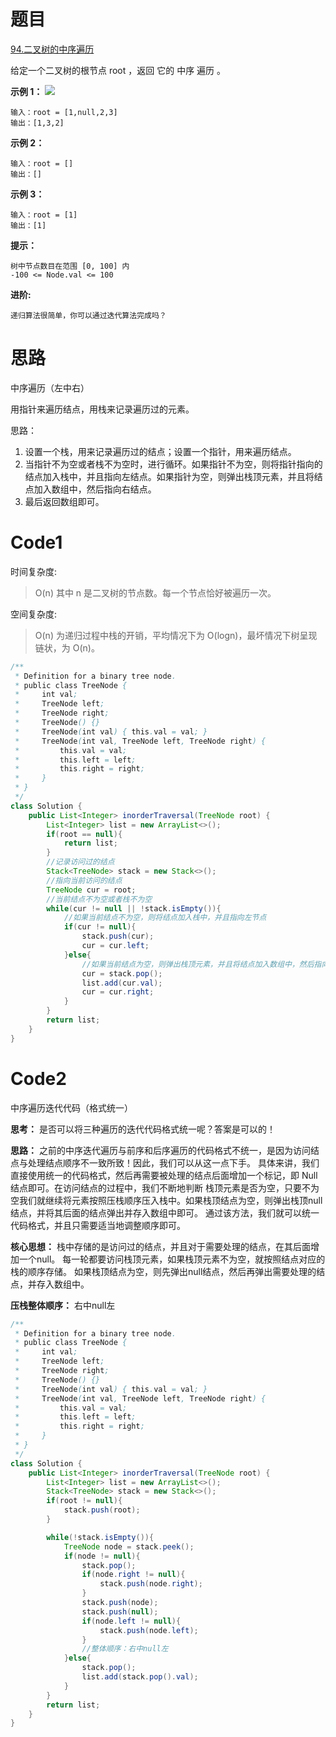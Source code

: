 # 题目
[94.二叉树的中序遍历](https://leetcode.cn/problems/binary-tree-inorder-traversal/)

给定一个二叉树的根节点 root ，返回 它的 中序 遍历 。



**示例 1：**
![](https://assets.leetcode.com/uploads/2020/09/15/inorder_1.jpg)
``` 
输入：root = [1,null,2,3]
输出：[1,3,2]
```

**示例 2：**
``` 
输入：root = []
输出：[]
```

**示例 3：**
``` 
输入：root = [1]
输出：[1]
```

**提示：**
``` 
树中节点数目在范围 [0, 100] 内
-100 <= Node.val <= 100
```

**进阶:** 
``` 
递归算法很简单，你可以通过迭代算法完成吗？
```

# 思路
中序遍历（左中右）

用指针来遍历结点，用栈来记录遍历过的元素。

思路：
1. 设置一个栈，用来记录遍历过的结点；设置一个指针，用来遍历结点。
2. 当指针不为空或者栈不为空时，进行循环。如果指针不为空，则将指针指向的结点加入栈中，并且指向左结点。如果指针为空，则弹出栈顶元素，并且将结点加入数组中，然后指向右结点。
3. 最后返回数组即可。

# Code1

时间复杂度:
>O(n)  其中 n 是二叉树的节点数。每一个节点恰好被遍历一次。

空间复杂度:
> O(n)  为递归过程中栈的开销，平均情况下为 O(logn)，最坏情况下树呈现链状，为 O(n)。

```java
/**
 * Definition for a binary tree node.
 * public class TreeNode {
 *     int val;
 *     TreeNode left;
 *     TreeNode right;
 *     TreeNode() {}
 *     TreeNode(int val) { this.val = val; }
 *     TreeNode(int val, TreeNode left, TreeNode right) {
 *         this.val = val;
 *         this.left = left;
 *         this.right = right;
 *     }
 * }
 */
class Solution {
    public List<Integer> inorderTraversal(TreeNode root) {
        List<Integer> list = new ArrayList<>();
        if(root == null){
            return list;
        }
        //记录访问过的结点
        Stack<TreeNode> stack = new Stack<>();
        //指向当前访问的结点
        TreeNode cur = root;
        //当前结点不为空或者栈不为空
        while(cur != null || !stack.isEmpty()){
            //如果当前结点不为空，则将结点加入栈中，并且指向左节点
            if(cur != null){
                stack.push(cur);
                cur = cur.left;
            }else{
                //如果当前结点为空，则弹出栈顶元素，并且将结点加入数组中，然后指向右节点
                cur = stack.pop();
                list.add(cur.val);
                cur = cur.right;
            }
        }
        return list;
    }
}
```

# Code2
中序遍历迭代代码（格式统一）

**思考：** 是否可以将三种遍历的迭代代码格式统一呢？答案是可以的！

**思路：** 之前的中序迭代遍历与前序和后序遍历的代码格式不统一，是因为访问结点与处理结点顺序不一致所致！因此，我们可以从这一点下手。
具体来讲，我们直接使用统一的代码格式，然后再需要被处理的结点后面增加一个标记，即 Null 结点即可。在访问结点的过程中，我们不断地判断
栈顶元素是否为空，只要不为空我们就继续将元素按照压栈顺序压入栈中。如果栈顶结点为空，则弹出栈顶null结点，并将其后面的结点弹出并存入数组中即可。
通过该方法，我们就可以统一代码格式，并且只需要适当地调整顺序即可。

**核心思想：** 栈中存储的是访问过的结点，并且对于需要处理的结点，在其后面增加一个null。
每一轮都要访问栈顶元素，如果栈顶元素不为空，就按照结点对应的栈的顺序存储。
如果栈顶结点为空，则先弹出null结点，然后再弹出需要处理的结点，并存入数组中。

**压栈整体顺序：** 右中null左

```java
/**
 * Definition for a binary tree node.
 * public class TreeNode {
 *     int val;
 *     TreeNode left;
 *     TreeNode right;
 *     TreeNode() {}
 *     TreeNode(int val) { this.val = val; }
 *     TreeNode(int val, TreeNode left, TreeNode right) {
 *         this.val = val;
 *         this.left = left;
 *         this.right = right;
 *     }
 * }
 */
class Solution {
    public List<Integer> inorderTraversal(TreeNode root) {
        List<Integer> list = new ArrayList<>();
        Stack<TreeNode> stack = new Stack<>();
        if(root != null){
            stack.push(root);
        }

        while(!stack.isEmpty()){
            TreeNode node = stack.peek();
            if(node != null){
                stack.pop();
                if(node.right != null){
                    stack.push(node.right);
                }
                stack.push(node);
                stack.push(null);
                if(node.left != null){
                    stack.push(node.left);
                }
                //整体顺序：右中null左
            }else{
                stack.pop();
                list.add(stack.pop().val);
            }
        }
        return list;
    }
}
```